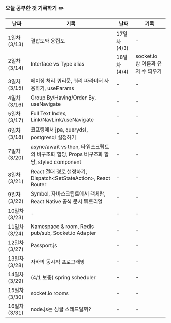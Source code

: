 ### 오늘 공부한 것 기록하기 ✏️

| 날짜 | 기록 | 날짜 | 기록 |
| --- | --- | --- | --- |
| 1일차 (3/13) | 결합도와 응집도 | 17일차 (4/3) | - |
| 2일차 (3/14) | Interface vs Type alias | 18일차 (4/4) | socket.io 방 이름과 유저 수 띄우기 |
| 3일차 (3/15) | 페이징 처리 쿼리문, 쿼리 파라미터 사용하기, useParams | - | - |
| 4일차 (3/16) | Group By/Having/Order By, useNavigate | - | - |
| 5일차 (3/17) | Full Text Index, Link/NavLink/useNavigate | - | - |
| 6일차 (3/18) | 코프링에서 jpa, querydsl, postgresql 설정하기 | - | - |
| 7일차 (3/20) | async/await vs then, 타입스크립트의 비구조화 할당, Props 비구조화 할당, styled component | - | - |
| 8일차 (3/21) | React 절대 경로 설정하기, Dispatch<SetStateAction<T>>, React Router | - | - |
| 9일차 (3/22) | Symbol, 자바스크립트에서 객체란, React Native 공식 문서 튜토리얼 | - | - |
| 10일차 (3/23) | - | - | - |
| 11일차 (3/24) | Namespace & room, Redis pub/sub, Socket.io Adapter | - | - |
| 12일차 (3/27) | Passport.js | - | - |
| 13일차 (3/28) | 자바의 동시적 프로그래밍 | - | - |
| 14일차 (3/29) | (4/1 보충) spring scheduler | - | - |
| 15일차 (3/30) | socket.io rooms | - | - |
| 16일차 (3/31) | node.js는 싱글 스레드일까? | - | - |